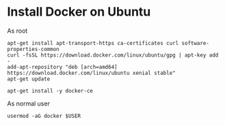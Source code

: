 # Install Docker on Ubuntu

As root

```
apt-get install apt-transport-https ca-certificates curl software-properties-common
curl -fsSL https://download.docker.com/linux/ubuntu/gpg | apt-key add -
add-apt-repository "deb [arch=amd64] https://download.docker.com/linux/ubuntu xenial stable"
apt-get update

apt-get install -y docker-ce
```

As normal user

```
usermod -aG docker $USER
```
